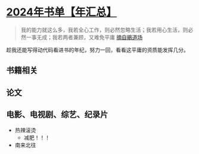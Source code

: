 # [2024年书单【年汇总】](https://github.com/Winniekun/article/issues/9)

> 我的能力就这么多，我若全心工作，则必然忽略生活；我若用心生活，则必然一事无成；我若两者兼顾，又难免平庸 [摘自鶸道场](https://blog.jamespan.me/)

趁我还能写得动代码看进书的年纪，努力一回，看看这平庸的资质能发挥几分。
## 书籍相关

## 论文

## 电影、电视剧、综艺、纪录片
- 热辣滚烫
   - 减肥！！！
- 南来北往 
